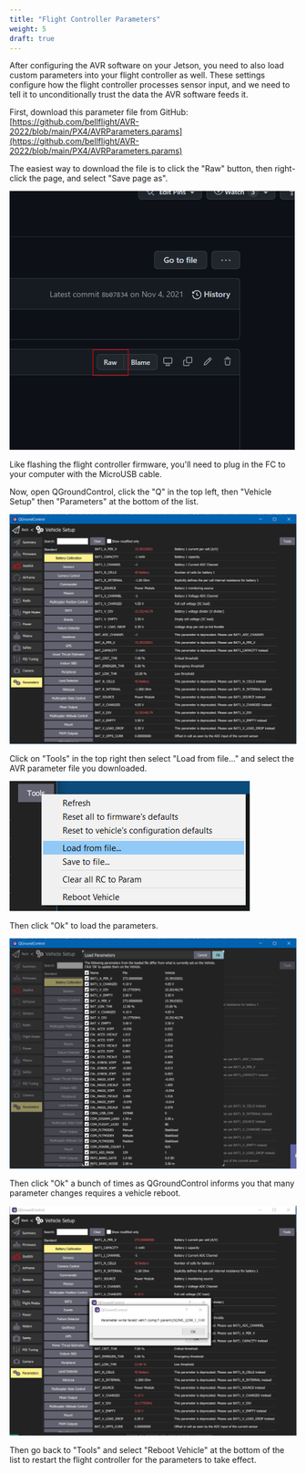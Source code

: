 ```yaml
---
title: "Flight Controller Parameters"
weight: 5
draft: true
---
```


After configuring the AVR software on your Jetson,
you need to also load custom parameters into your flight controller as well.
These settings configure how the flight controller processes sensor input,
and we need to tell it to unconditionally trust the data the AVR software feeds it.

First, download this parameter file from GitHub:
[https://github.com/bellflight/AVR-2022/blob/main/PX4/AVRParameters.params](https://github.com/bellflight/AVR-2022/blob/main/PX4/AVRParameters.params)

The easiest way to download the file is to click the "Raw" button,
then right-click the page, and select "Save page as".

![The location of the "Raw" button](2022-05-20-11-47-18.png)

Like flashing the flight controller firmware, you'll need to plug in the FC
to your computer with the MicroUSB cable.

Now, open QGroundControl, click the "Q" in the top left, then
"Vehicle Setup" then "Parameters" at the bottom of the list.

![](image.png)

Click on "Tools" in the top right then select "Load from file..."
and select the AVR parameter file you downloaded.

![](image1.png)

Then click "Ok" to load the parameters.

![](image2.png)

Then click "Ok" a bunch of times as QGroundControl informs
you that many parameter changes requires a vehicle reboot.

![](image3.png)

Then go back to "Tools" and select "Reboot Vehicle" at the
bottom of the list to restart the flight controller for the parameters to take effect.

